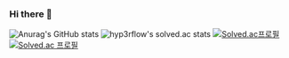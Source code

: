 ### Hi there 👋

![Anurag's GitHub stats](https://github-readme-stats.vercel.app/api?username=Aiden-swda&show_icons=true&theme=radical)
![hyp3rflow's solved.ac stats](https://github-readme-solvedac.hyp3rflow.vercel.app/api/?handle=ldm0830)
[![Solved.ac프로필](http://mazassumnida.wtf/api/v2/generate_badge?boj=ldm0830)](https://solved.ac/ldm0830)
[![Solved.ac
프로필](http://mazassumnida.wtf/api/v2/generate_badge?boj=ldm0830)](https://solved.ac/ldm0830)


<!--
**Aiden-swda/Aiden-swda** is a ✨ _special_ ✨ repository because its `README.md` (this file) appears on your GitHub profile.

Here are some ideas to get you started:

- 🔭 I’m currently working on ...
- 🌱 I’m currently learning ...
- 👯 I’m looking to collaborate on ...
- 🤔 I’m looking for help with ...
- 💬 Ask me about ...
- 📫 How to reach me: ...
- 😄 Pronouns: ...
- ⚡ Fun fact: ...
-->
